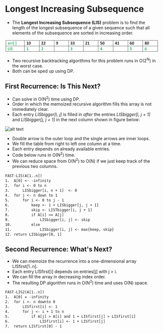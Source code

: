 # Longest Increasing Subsequence
- The **Longest Increasing Subsequence (LIS)** problem is to find the length of the longest subsequence of a given sequence such that all elements of the subsequence are sorted in increasing order.

![alt text](https://github.com/eyc94/Notes/blob/master/images/lis_example.png "Image of longest increasing subsequence")

- Two recursive backtracking algorithms for this problem runs in O(2<sup>N</sup>) in the worst case.
- Both can be sped up using DP.

## First Recurrence: Is This Next?
- Can solve in O(N<sup>2</sup>) time using DP.
- Order in which the memoized recursive algorithm fills this array is not immediately clear.
- Each entry *LISbigger\[i, j\]* is filled in *after* the entries *LISbigger\[i, j + 1\]* and *LISbigger\[j, j + 1\]* in the next column shown in figure below:

![alt text](https://github.com/eyc94/Notes/blob/master/images/list_example_two.png "Image of fibonacci tree using recursion")

- Double arrow is the outer loop and the single arrows are inner loops.
- We fill the table from right to left one column at a time.
- Each entry depends on already available entries.
- Code below runs in O(N<sup>2</sup>) time.
- We can reduce space from O(N<sup>2</sup>) to O(N) if we just keep track of the previous two columns.

```
FAST-LIS(A[1..n])
1.  A[0] <- -infinity
2.  for i <- 0 to n
3.      LISbigger[i, n + 1]  <- 0
4.  for j <- n down to 1
5.      for i <- 0 to j - 1
6.          keep <- 1 + LISbigger[j, j + 1]
7.          skip <- LISTbigger[i, j + 1]
8.          if A[i] >= A[j]
9.              LISbigger[i, j] <- skip
10.         else
11.             LISbigger[i, j] <- max{keep, skip}
12. return LISbigger[0, 1]
```

## Second Recurrence: What's Next?
- We can memoize the recurrence into a one-dimensional array LISfirst\[1..n\].
- Each entry LISfirst\[i\] depends on entries\[j\] with j > i.
- We can fill the array in decreasing index order.
- The resulting DP algorithm runs in O(N<sup>2</sup>) time and uses O(N) space.

```
FAST-LIS2(A[1..n])
1.  A[0] = -infinity
2.  for i <- n downto 0
3.      LISfirst[i] <- 1
4.      for j <- i + 1 to n
5.          if A[j] > A[i] and 1 + LISfirst[j] > LISfirst[i]
6.              LISfirst[i] <- 1 + LISfirst[j]
7.  return LISfirst[0] - 1
```